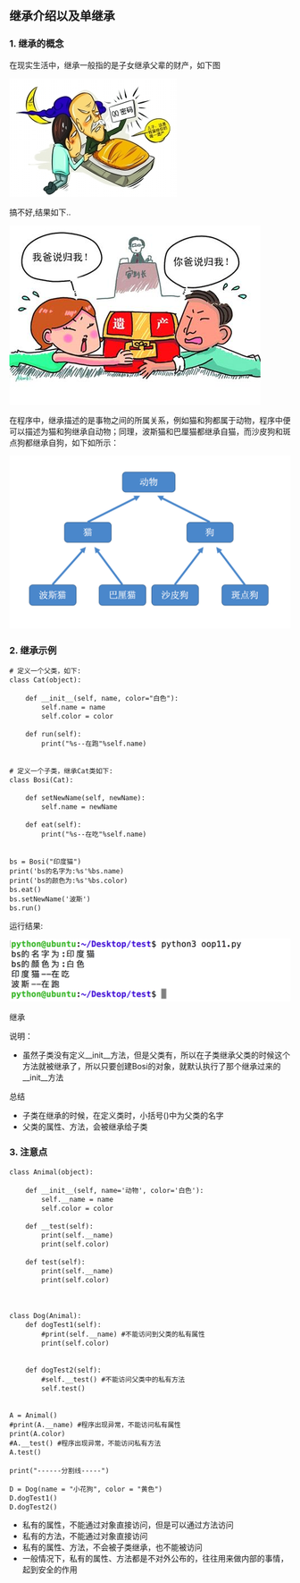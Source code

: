 ## 继承介绍以及单继承
### 1. 继承的概念
在现实生活中，继承一般指的是子女继承父辈的财产，如下图

![alt文本](Images/01-第9天-3.png "Title")

搞不好,结果如下..

![alt文本](Images/01-第9天-4.png "Title")

在程序中，继承描述的是事物之间的所属关系，例如猫和狗都属于动物，程序中便可以描述为猫和狗继承自动物；同理，波斯猫和巴厘猫都继承自猫，而沙皮狗和斑点狗都继承自狗，如下如所示：

![alt文本](Images/01-第9天-5.png "Title")

### 2. 继承示例
    # 定义一个父类，如下:
    class Cat(object):

        def __init__(self, name, color="白色"):
            self.name = name
            self.color = color

        def run(self):
            print("%s--在跑"%self.name)


    # 定义一个子类，继承Cat类如下:
    class Bosi(Cat):

        def setNewName(self, newName):
            self.name = newName

        def eat(self):
            print("%s--在吃"%self.name)


    bs = Bosi("印度猫")
    print('bs的名字为:%s'%bs.name)
    print('bs的颜色为:%s'%bs.color)
    bs.eat()
    bs.setNewName('波斯')
    bs.run()
运行结果:

![alt文本](Images/Snip20161024_116.png "Title")

继承

说明：

+ 虽然子类没有定义__init__方法，但是父类有，所以在子类继承父类的时候这个方法就被继承了，所以只要创建Bosi的对象，就默认执行了那个继承过来的__init__方法

总结
+ 子类在继承的时候，在定义类时，小括号()中为父类的名字
+ 父类的属性、方法，会被继承给子类

### 3. 注意点
    class Animal(object):

        def __init__(self, name='动物', color='白色'):
            self.__name = name
            self.color = color

        def __test(self):
            print(self.__name)
            print(self.color)

        def test(self):
            print(self.__name)
            print(self.color)



    class Dog(Animal):
        def dogTest1(self):
            #print(self.__name) #不能访问到父类的私有属性
            print(self.color)


        def dogTest2(self):
            #self.__test() #不能访问父类中的私有方法
            self.test()


    A = Animal()
    #print(A.__name) #程序出现异常，不能访问私有属性
    print(A.color)
    #A.__test() #程序出现异常，不能访问私有方法
    A.test()

    print("------分割线-----")

    D = Dog(name = "小花狗", color = "黄色")
    D.dogTest1()
    D.dogTest2()

+ 私有的属性，不能通过对象直接访问，但是可以通过方法访问
+ 私有的方法，不能通过对象直接访问
+ 私有的属性、方法，不会被子类继承，也不能被访问
+ 一般情况下，私有的属性、方法都是不对外公布的，往往用来做内部的事情，起到安全的作用
